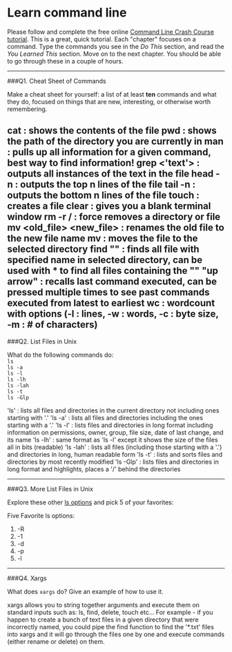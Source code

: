 # Learn command line

Please follow and complete the free online [Command Line Crash Course
tutorial](http://cli.learncodethehardway.org/book/). This is a great,
quick tutorial. Each "chapter" focuses on a command. Type the commands
you see in the _Do This_ section, and read the _You Learned This_
section. Move on to the next chapter. You should be able to go through
these in a couple of hours.

---

###Q1.  Cheat Sheet of Commands  

Make a cheat sheet for yourself: a list of at least **ten** commands and what they do, focused on things that are new, interesting, or otherwise worth remembering.

cat <filename> : shows the contents of the file
pwd : shows the path of the directory you are currently in
man <command> : pulls up all information for a given command, best way to find information!
grep <'text'> <filename> : outputs all instances of the text in the file
head -n <filename> : outputs the top n lines of the file
tail -n <filename> : outputs the bottom n lines of the file
touch <filename> : creates a file
clear : gives you a blank terminal window
rm -r <directory>/ : force removes a directory or file
mv <old_file> <new_file> : renames the old file to the new file name
mv <file> <directory> : moves the file to the selected directory
find <directory> "<filename>" : finds all file with specified name in selected directory, can be used with * to find all files containing the "<filename>"
"up arrow" : recalls last command executed, can be pressed multiple times to see past commands executed from latest to earliest
wc : wordcount with options (-l : lines, -w : words, -c : byte size, -m : # of characters)
---

###Q2.  List Files in Unix   

What do the following commands do:  
`ls`  
`ls -a`  
`ls -l`  
`ls -lh`  
`ls -lah`  
`ls -t`  
`ls -Glp`  

'ls' : lists all files and directories in the current directory not including ones starting with '.'
'ls -a' : lists all files and directories including the ones starting with a '.'
'ls -l' : lists files and directories in long format including information on permissions, owner, group, file size, date of last change, and its name
'ls -lh' : same format as 'ls -l' except it shows the size of the files all in bits (readable)
'ls -lah' : lists all files (including those starting with a '.') and directories in long, human readable form
'ls -t' : lists and sorts files and directories by most recently modified 
'ls -Glp' : lists files and directories in long format and highlights, places a '/' behind the directories


---

###Q3.  More List Files in Unix  

Explore these other [ls options](http://www.techonthenet.com/unix/basic/ls.php) and pick 5 of your favorites:

Five Favorite ls options:
1)  -R
2)  -1
3)  -d
4)  -p
5)  -l

---

###Q4.  Xargs   

What does `xargs` do? Give an example of how to use it.

xargs allows you to string together arguments and execute them on standard inputs such as:  ls, find, delete, touch etc...
For example - if you happen to create a bunch of text files in a given directory that were incorrectly named, you could pipe the find function to find the '*.txt' files into xargs and it will go through the files one by one and execute commands (either rename or delete) on them.

 

